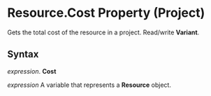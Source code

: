 
# Resource.Cost Property (Project)

Gets the total cost of the resource in a project. Read/write  **Variant**.


## Syntax

 _expression_. **Cost**

 _expression_ A variable that represents a **Resource** object.

